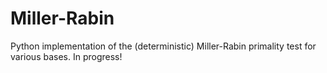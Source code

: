 # Miller-Rabin

Python implementation of the (deterministic) Miller-Rabin primality test for various bases. In progress!
